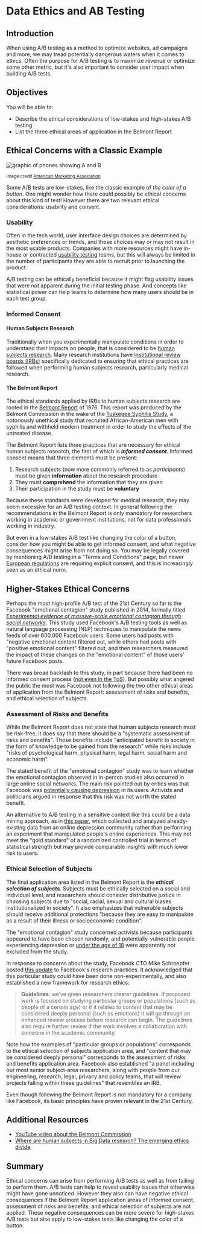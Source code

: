 # Data Ethics and AB Testing

## Introduction

When using A/B testing as a method to optimize websites, ad campaigns and more, we may tread potentially dangerous waters when it comes to ethics. Often the purpose for A/B testing is to maximize revenue or optimize some other metric, but it's also important to consider user impact when building A/B tests.

## Objectives

You will be able to:

* Describe the ethical considerations of low-stakes and high-stakes A/B testing
* List the three ethical areas of application in the Belmont Report

## Ethical Concerns with a Classic Example

![graphic of phones showing A and B](https://www.ama.org/wp-content/uploads/2018/12/a-b-test-ethics.gif?resize=735%2C330)

<p><small>Image credit&nbsp;<a href="https://www.ama.org/marketing-news/are-a-b-tests-ethical/">American Marketing Association</a></small></p>

Some A/B tests are low-stakes, like the classic example of *the color of a button*. One might wonder how there could possibly be ethical concerns about this kind of test! However there are two relevant ethical considerations: usability and consent.

### Usability

Often in the tech world, user interface design choices are determined by aesthetic preferences or trends, and these choices may or may not result in the most usable products. Companies with more resources might have in-house or contracted [usability testing](https://www.usability.gov/how-to-and-tools/methods/usability-testing.html) teams, but this will always be limited in the number of participants they are able to recruit prior to launching the product.

A/B testing can be ethically beneficial because it might flag usability issues that were not apparent during the initial testing phase. And concepts like statistical power can help teams to determine how many users should be in each test group.

### Informed Consent

#### Human Subjects Research

Traditionally when you experimentally manipulate conditions in order to understand their impacts on people, that is considered to be [human subjects research](https://www.hhs.gov/ohrp/education-and-outreach/online-education/human-research-protection-training/lesson-2-what-is-human-subjects-research/index.html). Many research institutions have [institutional review boards (IRBs)](https://www.fda.gov/about-fda/center-drug-evaluation-and-research-cder/institutional-review-boards-irbs-and-protection-human-subjects-clinical-trials) specifically dedicated to ensuring that ethical practices are followed when performing human subjects research, particularly medical research.

#### The Belmont Report

The ethical standards applied by IRBs to human subjects research are rooted in the [Belmont Report](https://www.hhs.gov/ohrp/regulations-and-policy/belmont-report/read-the-belmont-report/index.html) of 1976. This report was produced by the Belmont Commission in the wake of the [Tuskegee Syphilis Study](https://www.cdc.gov/tuskegee/timeline.htm), a notoriously unethical study that recruited African-American men with syphilis and withheld modern treatment in order to study the effects of the untreated disease.

The Belmont Report lists three practices that are necessary for ethical human subjects research, the first of which is ***informed consent***. Informed consent means that three elements must be present:

1. Research subjects (now more commonly referred to as _participants_) must be given **information** about the research procedure
2. They must **comprehend** the information that they are given
3. Their participation in the study must be **voluntary**

Because these standards were developed for medical research, they may seem excessive for an A/B testing context. In general following the recommendations in the Belmont Report is only mandatory for researchers working in academic or government institutions, not for data professionals working in industry.

But even in a low-stakes A/B test like changing the color of a button, consider how you might be able to get informed consent, and what negative consequences might arise from not doing so. You may be legally covered by mentioning A/B testing in a "Terms and Conditions" page, but newer [European regulations](https://www.convert.com/blog/privacy/analytics-and-a-b-testing-cookies-only-after-consent-in-europe/) are requiring explicit consent, and this is increasingly seen as an ethical norm.

## Higher-Stakes Ethical Concerns

Perhaps the most high-profile A/B test of the 21st Century so far is the Facebook "emotional contagion" study published in 2014, formally titled [*Experimental evidence of massive-scale emotional contagion through social networks*](https://www.pnas.org/doi/10.1073/pnas.1320040111). This study used Facebook's A/B testing tools as well as natural language processing (NLP) techniques to manipulate the news feeds of over 600,000 Facebook users. Some users had posts with "negative emotional content filtered out, while others had posts with "positive emotional content" filtered out, and then researchers measured the impact of these changes on the "emotional content" of those users' future Facebook posts.

There was broad backlash to this study, in part because there had been no informed consent process ([not even in the ToS](https://www.forbes.com/sites/kashmirhill/2014/06/30/facebook-only-got-permission-to-do-research-on-users-after-emotion-manipulation-study/)). But possibly what angered the public the most was Facebook not following the two other ethical areas of application from the Belmont Report: assessment of risks and benefits, and ethical selection of subjects.

### Assessment of Risks and Benefits

While the Belmont Report does not state that human subjects research must be risk-free, it does say that there should be a "systematic assessment of risks and benefits". Those benefits include "anticipated benefit to society in the form of knowledge to be gained from the research" while risks include "risks of psychological harm, physical harm, legal harm, social harm and economic harm".

The stated benefit of the "emotional contagion" study was to learn whether the emotional contagion observed in in-person studies also occurred in large online social networks. The main risk pointed out by critics was that Facebook was [potentially causing depression](https://www.dailymail.co.uk/news/article-2674469/Facebook-users-depressed-secret-research-Site-deleted-positive-comments-friends.html) in its users. Activists and politicians argued in response that this risk was not worth the stated benefit.

An alternative to A/B testing in a sensitive context like this could be a data mining approach, as in [this paper](https://www.ncbi.nlm.nih.gov/pmc/articles/PMC8700837/), which collected and analyzed already-existing data from an online depression community rather than performing an experiment that manipulated people's online experiences. This may not meet the "gold standard" of a randomized controlled trial in terms of statistical strength but may provide comparable insights with much lower risk to users.

### Ethical Selection of Subjects

The final application area listed in the Belmont Report is the ***ethical selection of subjects***. Subjects must be ethically selected on a social and individual level, and researchers should consider distributive justice in choosing subjects due to "social, racial, sexual and cultural biases institutionalized in society". It also emphasizes that vulnerable subjects should receive additional protections "because they are easy to manipulate as a result of their illness or socioeconomic condition".

The "emotional contagion" study concerned activists because participants appeared to have been chosen randomly, and potentially-vulnerable people experiencing depression or [under the age of 18](https://www.forbes.com/sites/kashmirhill/2014/06/30/facebook-only-got-permission-to-do-research-on-users-after-emotion-manipulation-study/) were apparently not excluded from the study.

In response to concerns about the study, Facebook CTO Mike Schroepfer posted [this update](https://about.fb.com/news/2014/10/research-at-facebook/) to Facebook's research practices. It acknowledged that this particular study could have been done non-experimentally, and also established a new framework for research ethics:

> **Guidelines**: we’ve given researchers clearer guidelines. If proposed work is focused on studying particular groups or populations (such as people of a certain age) or if it relates to content that may be considered deeply personal (such as emotions) it will go through an enhanced review process before research can begin. The guidelines also require further review if the work involves a collaboration with someone in the academic community.

Note how the examples of "particular groups or populations" corresponds to the ethical selection of subjects application area, and "content that may be considered deeply personal" corresponds to the assessment of risks and benefits application area. Facebook also established "a panel including our most senior subject-area researchers, along with people from our engineering, research, legal, privacy and policy teams, that will review projects falling within these guidelines" that resembles an IRB.

Even though following the Belmont Report is not mandatory for a company like Facebook, its basic principles have proven relevant in the 21st Century.

## Additional Resources

* [YouTube video about the Belmont Commission](https://youtu.be/M6AKIIhoFn4)
* [Where are human subjects in Big Data research? The emerging ethics divide](https://journals.sagepub.com/doi/pdf/10.1177/2053951716650211)

## Summary

Ethical concerns can arise from performing A/B tests as well as from failing to perform them. A/B tests can help to reveal usability issues that otherwise might have gone unnoticed. However they also can have negative ethical consequences if the Belmont Report application areas of informed consent, assessment of risks and benefits, and ethical selection of subjects are not applied. These negative consequences can be more severe for high-stakes A/B tests but also apply to low-stakes tests like changing the color of a button.
